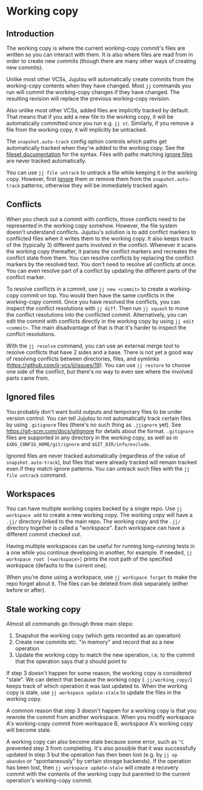 # Working copy


## Introduction

The working copy is where the current working-copy commit's files are written so
you can interact with them. It is also where files are read from in order to
create new commits (though there are many other ways of creating new commits).

Unlike most other VCSs, Jujutsu will automatically create commits from the
working-copy contents when they have changed. Most `jj` commands you run will
commit the working-copy changes if they have changed. The resulting revision
will replace the previous working-copy revision.

Also unlike most other VCSs, added files are implicitly tracked by default. That
means that if you add a new file to the working copy, it will be automatically
committed once you run e.g. `jj st`. Similarly, if you remove a file from the
working copy, it will implicitly be untracked.

The `snapshot.auto-track` config option controls which paths get automatically
tracked when they're added to the working copy. See the
[fileset documentation](filesets.md) for the syntax. Files with paths matching
[ignore files](#ignored-files) are never tracked automatically.

You can use `jj file untrack` to untrack a file while keeping it in the working
copy. However, first [ignore](#ignored-files) them or remove them from the
`snapshot.auto-track` patterns; otherwise they will be immediately tracked again.


## Conflicts

When you check out a commit with conflicts, those conflicts need to be
represented in the working copy somehow. However, the file system doesn't
understand conflicts. Jujutsu's solution is to add conflict markers to
conflicted files when it writes them to the working copy. It also keeps track of
the (typically 3) different parts involved in the conflict. Whenever it scans
the working copy thereafter, it parses the conflict markers and recreates the
conflict state from them. You can resolve conflicts by replacing the conflict
markers by the resolved text. You don't need to resolve all conflicts at once.
You can even resolve part of a conflict by updating the different parts of the
conflict marker.

To resolve conflicts in a commit, use `jj new <commit>` to create a working-copy
commit on top. You would then have the same conflicts in the working-copy
commit. Once you have resolved the conflicts, you can inspect the conflict
resolutions with `jj diff`. Then run `jj squash` to move the conflict
resolutions into the conflicted commit. Alternatively, you can edit the commit
with conflicts directly in the working copy by using `jj edit <commit>`. The
main disadvantage of that is that it's harder to inspect the conflict
resolutions.

With the `jj resolve` command, you can use an external merge tool to resolve
conflicts that have 2 sides and a base.  There is not yet a good way of
resolving conflicts between directories, files, and symlinks
(<https://github.com/jj-vcs/jj/issues/19>). You can use `jj restore` to choose
one side of the conflict, but there's no way to even see where the involved
parts came from.


## Ignored files

You probably don't want build outputs and temporary files to be under version
control. You can tell Jujutsu to not automatically track certain files by using
`.gitignore` files (there's no such thing as `.jjignore` yet). See
<https://git-scm.com/docs/gitignore> for details about the format. `.gitignore`
files are supported in any directory in the working copy, as well as in
`$XDG_CONFIG_HOME/git/ignore` and `$GIT_DIR/info/exclude`.

Ignored files are never tracked automatically (regardless of the value of
`snapshot.auto-track`), but files that were already tracked will remain tracked
even if they match ignore patterns. You can untrack such files with the
`jj file untrack` command.


## Workspaces

You can have multiple working copies backed by a single repo. Use
`jj workspace add` to create a new working copy. The working copy will have a
`.jj/` directory linked to the main repo. The working copy and the `.jj/`
directory together is called a "workspace". Each workspace can have a different
commit checked out.

Having multiple workspaces can be useful for running long-running tests in a one
while you continue developing in another, for example. If needed,
`jj workspace root [<workspace>]` prints the root path of the specified workspace
(defaults to the current one).

When you're done using a workspace, use `jj workspace forget` to make the repo
forget about it. The files can be deleted from disk separately (either before or
after).

## Stale working copy

Almost all commands go through three main steps:

1. Snapshot the working copy (which gets recorded as an operation)
2. Create new commits etc. "in memory" and record that as a new operation
3. Update the working copy to match the new operation, i.e. to the commit that
   the operation says that `@` should point to

If step 3 doesn't happen for some reason, the working copy is considered
"stale". We can detect that because the working copy (`.jj/working_copy/`)
keeps track of which operation it was last updated to. When the working copy is
stale, use `jj workspace update-stale` to update the files in the working copy.

A common reason that step 3 doesn't happen for a working copy is that you
rewrote the commit from another workspace. When you modify workspace A's
working-copy commit from workspace B, workspace A's working copy will become
stale.

A working copy can also become stale because some error, such as `^C` prevented
step 3 from completing. It's also possible that it was successfully updated in
step 3 but the operation has then been lost (e.g. by `jj op abandon` or
"spontaneously" by certain storage backends). If the operation has been lost,
then `jj workspace update-stale` will create a recovery commit with the
contents of the working copy but parented to the current operation's
working-copy commit.
